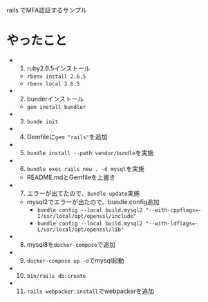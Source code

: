 rails でMFA認証するサンプル
# やったこと
- 1. ruby2.6.5インストール
  - `rbenv install 2.6.5`
  - `rbenv local 2.6.5`
- 2. bunderインストール
  - `gem install bundler`
- 3. `bunde init`
- 4. Gemfileに`gem "rails"`を追加
- 5. `bundle install --path vendor/bundle`を実施
- 6. `bundle exec rails new . -d mysql`を実施
  - README.mdとGemfileを上書き
- 7. エラーが出てたので、`bundle update`実施
  - mysql2でエラーが出たので、bundle config追加
    - `bundle config --local build.mysql2 "--with-cppflags=-I/usr/local/opt/openssl/include"`
    - `bundle config --local build.mysql2 "--with-ldflags=-L/usr/local/opt/openssl/lib"`
- 8. mysql8を`docker-compose`で追加
- 9. `docker-compose up -d`でmysql起動
- 10. `bin/rails db:create`
- 11. `rails webpacker:install`でwebpackerを追加

